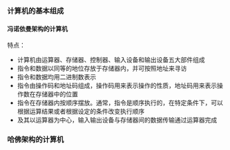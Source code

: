 ### 计算机的基本组成

#### 冯诺依曼架构的计算机

特点：

- 计算机由运算器、存储器、控制器、输入设备和输出设备五大部件组成
- 指令和数据以同等的地位存放于存储器内，并可按照地址来寻访
- 指令和数据均用二进制数表示
- 指令由操作码和地址码组成，操作码用来表示操作的性质，地址码用来表示操作数在存储器中的位置
- 指令在存储器内按顺序摆放。通常，指令是顺序执行的，在特定条件下，可以根据运算结果或者根据设定的条件改变执行顺序
- 及其以运算器为中心，输入输出设备与存储器间的数据传输通过运算器完成

### 哈佛架构的计算机
